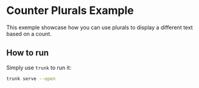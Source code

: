 # Counter Plurals Example

This exemple showcase how you can use plurals to display a different text based on a count.

## How to run

Simply use `trunk` to run it:

```bash
trunk serve --open
```
